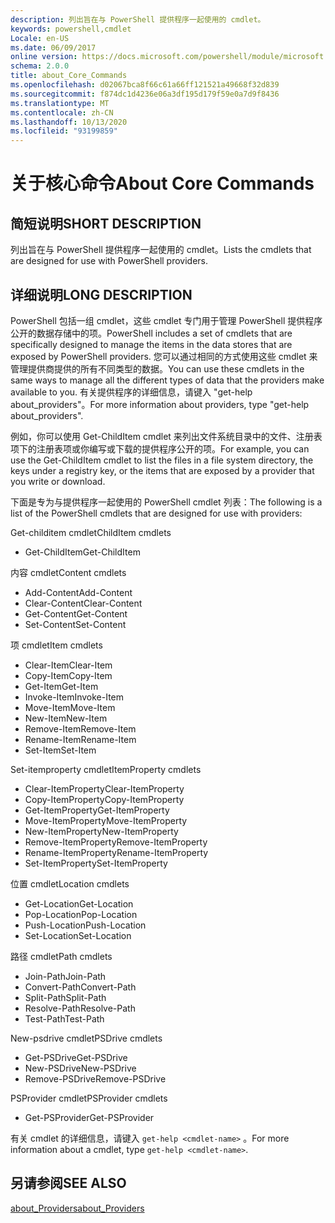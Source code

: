 ```yaml
---
description: 列出旨在与 PowerShell 提供程序一起使用的 cmdlet。
keywords: powershell,cmdlet
Locale: en-US
ms.date: 06/09/2017
online version: https://docs.microsoft.com/powershell/module/microsoft.powershell.core/about/about_core_commands?view=powershell-6&WT.mc_id=ps-gethelp
schema: 2.0.0
title: about_Core_Commands
ms.openlocfilehash: d02067bca8f66c61a66ff121521a49668f32d839
ms.sourcegitcommit: f874dc1d4236e06a3df195d179f59e0a7d9f8436
ms.translationtype: MT
ms.contentlocale: zh-CN
ms.lasthandoff: 10/13/2020
ms.locfileid: "93199859"
---
```

# <a name="about-core-commands"></a><span data-ttu-id="58cc2-104">关于核心命令</span><span class="sxs-lookup"><span data-stu-id="58cc2-104">About Core Commands</span></span>

## <a name="short-description"></a><span data-ttu-id="58cc2-105">简短说明</span><span class="sxs-lookup"><span data-stu-id="58cc2-105">SHORT DESCRIPTION</span></span>
<span data-ttu-id="58cc2-106">列出旨在与 PowerShell 提供程序一起使用的 cmdlet。</span><span class="sxs-lookup"><span data-stu-id="58cc2-106">Lists the cmdlets that are designed for use with PowerShell providers.</span></span>

## <a name="long-description"></a><span data-ttu-id="58cc2-107">详细说明</span><span class="sxs-lookup"><span data-stu-id="58cc2-107">LONG DESCRIPTION</span></span>

<span data-ttu-id="58cc2-108">PowerShell 包括一组 cmdlet，这些 cmdlet 专门用于管理 PowerShell 提供程序公开的数据存储中的项。</span><span class="sxs-lookup"><span data-stu-id="58cc2-108">PowerShell includes a set of cmdlets that are specifically designed to manage the items in the data stores that are exposed by PowerShell providers.</span></span>
<span data-ttu-id="58cc2-109">您可以通过相同的方式使用这些 cmdlet 来管理提供商提供的所有不同类型的数据。</span><span class="sxs-lookup"><span data-stu-id="58cc2-109">You can use these cmdlets in the same ways to manage all the different types of data that the providers make available to you.</span></span> <span data-ttu-id="58cc2-110">有关提供程序的详细信息，请键入 "get-help about_providers"。</span><span class="sxs-lookup"><span data-stu-id="58cc2-110">For more information about providers, type "get-help about_providers".</span></span>

<span data-ttu-id="58cc2-111">例如，你可以使用 Get-ChildItem cmdlet 来列出文件系统目录中的文件、注册表项下的注册表项或你编写或下载的提供程序公开的项。</span><span class="sxs-lookup"><span data-stu-id="58cc2-111">For example, you can use the Get-ChildItem cmdlet to list the files in a file system directory, the keys under a registry key, or the items that are exposed by a provider that you write or download.</span></span>

<span data-ttu-id="58cc2-112">下面是专为与提供程序一起使用的 PowerShell cmdlet 列表：</span><span class="sxs-lookup"><span data-stu-id="58cc2-112">The following is a list of the PowerShell cmdlets that are designed for use with providers:</span></span>

<span data-ttu-id="58cc2-113">Get-childitem cmdlet</span><span class="sxs-lookup"><span data-stu-id="58cc2-113">ChildItem cmdlets</span></span>

- <span data-ttu-id="58cc2-114">Get-ChildItem</span><span class="sxs-lookup"><span data-stu-id="58cc2-114">Get-ChildItem</span></span>

<span data-ttu-id="58cc2-115">内容 cmdlet</span><span class="sxs-lookup"><span data-stu-id="58cc2-115">Content cmdlets</span></span>

- <span data-ttu-id="58cc2-116">Add-Content</span><span class="sxs-lookup"><span data-stu-id="58cc2-116">Add-Content</span></span>
- <span data-ttu-id="58cc2-117">Clear-Content</span><span class="sxs-lookup"><span data-stu-id="58cc2-117">Clear-Content</span></span>
- <span data-ttu-id="58cc2-118">Get-Content</span><span class="sxs-lookup"><span data-stu-id="58cc2-118">Get-Content</span></span>
- <span data-ttu-id="58cc2-119">Set-Content</span><span class="sxs-lookup"><span data-stu-id="58cc2-119">Set-Content</span></span>

<span data-ttu-id="58cc2-120">项 cmdlet</span><span class="sxs-lookup"><span data-stu-id="58cc2-120">Item cmdlets</span></span>

- <span data-ttu-id="58cc2-121">Clear-Item</span><span class="sxs-lookup"><span data-stu-id="58cc2-121">Clear-Item</span></span>
- <span data-ttu-id="58cc2-122">Copy-Item</span><span class="sxs-lookup"><span data-stu-id="58cc2-122">Copy-Item</span></span>
- <span data-ttu-id="58cc2-123">Get-Item</span><span class="sxs-lookup"><span data-stu-id="58cc2-123">Get-Item</span></span>
- <span data-ttu-id="58cc2-124">Invoke-Item</span><span class="sxs-lookup"><span data-stu-id="58cc2-124">Invoke-Item</span></span>
- <span data-ttu-id="58cc2-125">Move-Item</span><span class="sxs-lookup"><span data-stu-id="58cc2-125">Move-Item</span></span>
- <span data-ttu-id="58cc2-126">New-Item</span><span class="sxs-lookup"><span data-stu-id="58cc2-126">New-Item</span></span>
- <span data-ttu-id="58cc2-127">Remove-Item</span><span class="sxs-lookup"><span data-stu-id="58cc2-127">Remove-Item</span></span>
- <span data-ttu-id="58cc2-128">Rename-Item</span><span class="sxs-lookup"><span data-stu-id="58cc2-128">Rename-Item</span></span>
- <span data-ttu-id="58cc2-129">Set-Item</span><span class="sxs-lookup"><span data-stu-id="58cc2-129">Set-Item</span></span>

<span data-ttu-id="58cc2-130">Set-itemproperty cmdlet</span><span class="sxs-lookup"><span data-stu-id="58cc2-130">ItemProperty cmdlets</span></span>

- <span data-ttu-id="58cc2-131">Clear-ItemProperty</span><span class="sxs-lookup"><span data-stu-id="58cc2-131">Clear-ItemProperty</span></span>
- <span data-ttu-id="58cc2-132">Copy-ItemProperty</span><span class="sxs-lookup"><span data-stu-id="58cc2-132">Copy-ItemProperty</span></span>
- <span data-ttu-id="58cc2-133">Get-ItemProperty</span><span class="sxs-lookup"><span data-stu-id="58cc2-133">Get-ItemProperty</span></span>
- <span data-ttu-id="58cc2-134">Move-ItemProperty</span><span class="sxs-lookup"><span data-stu-id="58cc2-134">Move-ItemProperty</span></span>
- <span data-ttu-id="58cc2-135">New-ItemProperty</span><span class="sxs-lookup"><span data-stu-id="58cc2-135">New-ItemProperty</span></span>
- <span data-ttu-id="58cc2-136">Remove-ItemProperty</span><span class="sxs-lookup"><span data-stu-id="58cc2-136">Remove-ItemProperty</span></span>
- <span data-ttu-id="58cc2-137">Rename-ItemProperty</span><span class="sxs-lookup"><span data-stu-id="58cc2-137">Rename-ItemProperty</span></span>
- <span data-ttu-id="58cc2-138">Set-ItemProperty</span><span class="sxs-lookup"><span data-stu-id="58cc2-138">Set-ItemProperty</span></span>

<span data-ttu-id="58cc2-139">位置 cmdlet</span><span class="sxs-lookup"><span data-stu-id="58cc2-139">Location cmdlets</span></span>

- <span data-ttu-id="58cc2-140">Get-Location</span><span class="sxs-lookup"><span data-stu-id="58cc2-140">Get-Location</span></span>
- <span data-ttu-id="58cc2-141">Pop-Location</span><span class="sxs-lookup"><span data-stu-id="58cc2-141">Pop-Location</span></span>
- <span data-ttu-id="58cc2-142">Push-Location</span><span class="sxs-lookup"><span data-stu-id="58cc2-142">Push-Location</span></span>
- <span data-ttu-id="58cc2-143">Set-Location</span><span class="sxs-lookup"><span data-stu-id="58cc2-143">Set-Location</span></span>

<span data-ttu-id="58cc2-144">路径 cmdlet</span><span class="sxs-lookup"><span data-stu-id="58cc2-144">Path cmdlets</span></span>

- <span data-ttu-id="58cc2-145">Join-Path</span><span class="sxs-lookup"><span data-stu-id="58cc2-145">Join-Path</span></span>
- <span data-ttu-id="58cc2-146">Convert-Path</span><span class="sxs-lookup"><span data-stu-id="58cc2-146">Convert-Path</span></span>
- <span data-ttu-id="58cc2-147">Split-Path</span><span class="sxs-lookup"><span data-stu-id="58cc2-147">Split-Path</span></span>
- <span data-ttu-id="58cc2-148">Resolve-Path</span><span class="sxs-lookup"><span data-stu-id="58cc2-148">Resolve-Path</span></span>
- <span data-ttu-id="58cc2-149">Test-Path</span><span class="sxs-lookup"><span data-stu-id="58cc2-149">Test-Path</span></span>

<span data-ttu-id="58cc2-150">New-psdrive cmdlet</span><span class="sxs-lookup"><span data-stu-id="58cc2-150">PSDrive cmdlets</span></span>

- <span data-ttu-id="58cc2-151">Get-PSDrive</span><span class="sxs-lookup"><span data-stu-id="58cc2-151">Get-PSDrive</span></span>
- <span data-ttu-id="58cc2-152">New-PSDrive</span><span class="sxs-lookup"><span data-stu-id="58cc2-152">New-PSDrive</span></span>
- <span data-ttu-id="58cc2-153">Remove-PSDrive</span><span class="sxs-lookup"><span data-stu-id="58cc2-153">Remove-PSDrive</span></span>

<span data-ttu-id="58cc2-154">PSProvider cmdlet</span><span class="sxs-lookup"><span data-stu-id="58cc2-154">PSProvider cmdlets</span></span>

- <span data-ttu-id="58cc2-155">Get-PSProvider</span><span class="sxs-lookup"><span data-stu-id="58cc2-155">Get-PSProvider</span></span>

<span data-ttu-id="58cc2-156">有关 cmdlet 的详细信息，请键入 `get-help <cmdlet-name>` 。</span><span class="sxs-lookup"><span data-stu-id="58cc2-156">For more information about a cmdlet, type `get-help <cmdlet-name>`.</span></span>

## <a name="see-also"></a><span data-ttu-id="58cc2-157">另请参阅</span><span class="sxs-lookup"><span data-stu-id="58cc2-157">SEE ALSO</span></span>

[<span data-ttu-id="58cc2-158">about_Providers</span><span class="sxs-lookup"><span data-stu-id="58cc2-158">about_Providers</span></span>](about_Providers.md)
